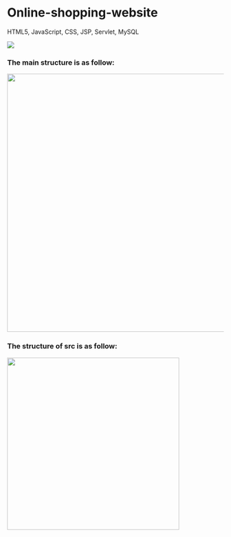 # Online-shopping-website
HTML5, JavaScript, CSS, JSP, Servlet, MySQL

<img src="https://github.com/Xinyu-Zhang9943/Natum/blob/master/home.jpg">

<h3> The main structure is as follow:</h3>
<img src="https://github.com/Xinyu-Zhang9943/Natum/blob/master/main_structure.png" width="600">

<h3> The structure of src is as follow:</h3>
<img src="https://github.com/Xinyu-Zhang9943/Natum/blob/master/src_structure.png" width="400">

